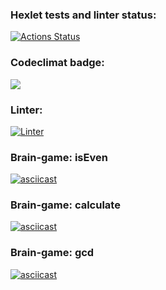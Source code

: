 ### Hexlet tests and linter status:
[![Actions Status](https://github.com/Idzanaagi/frontend-project-lvl1/workflows/hexlet-check/badge.svg)](https://github.com/Idzanaagi/frontend-project-lvl1/actions)
### Codeclimat badge:
<a href="https://codeclimate.com/github/codeclimate/codeclimate/maintainability"><img src="https://api.codeclimate.com/v1/badges/a99a88d28ad37a79dbf6/maintainability" /></a>
### Linter:
[![Linter](https://github.com/Idzanaagi/frontend-project-lvl1/workflows/linter/badge.svg)](https://github.com/Idzanaagi/frontend-project-lvl1/actions)
### Brain-game: isEven
[![asciicast](https://asciinema.org/a/LVYakm8pSJlf9HraoYTJaRHGW.svg)](https://asciinema.org/a/LVYakm8pSJlf9HraoYTJaRHGW)
### Brain-game: calculate
[![asciicast](https://asciinema.org/a/zXW0yZugEFppLfMlKwtp8zJhW.svg)](https://asciinema.org/a/zXW0yZugEFppLfMlKwtp8zJhW)
### Brain-game: gcd
[![asciicast](https://asciinema.org/a/aJPlErevLGnuvQkr2pToNY46x.svg)](https://asciinema.org/a/aJPlErevLGnuvQkr2pToNY46x)